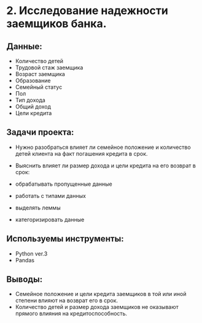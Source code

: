 # 2. Исследование надежности заемщиков банка.

## Данные:

- Количество детей
- Трудовой стаж заемщика
- Возраст заемщика
- Образование
- Семейный статус 
- Пол
- Тип дохода
- Общий доход
- Цели кредита

## Задачи проекта:

- Нужно разобраться влияет ли семейное положение и количество детей клиента на факт погашения кредита в срок. 

- Выяснить влияет ли размер дохода и цели кредита на его возврат в срок:

- обрабатывать пропущенные данные
- работать с типами данных
- выделять леммы
- категоризировать данные

## Используемы инструменты:

- Python ver.3
- Pandas


## Выводы:
- Семейное положение и цели кредита заемщиков в той или иной степени влияют на возврат его в срок.
- Количество детей и размер дохода заемщиков не оказывают прямого влияния на кредитоспособность.


